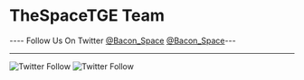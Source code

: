 # TheSpaceTGE Team
---- Follow Us On Twitter
[@Bacon_Space](http://twitter.com/Bacon_Space)
[@Bacon_Space](http://twitter.com/Bacon_Space)---

---
![Twitter Follow](https://img.shields.io/twitter/follow/Bacon_Space.svg?style=social?style=flat-square) 
![Twitter Follow](https://img.shields.io/twitter/follow/AMTraxTGE.svg?style=social?style=flat-square)
